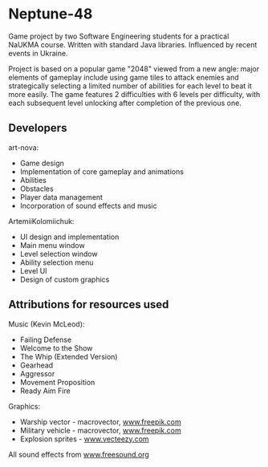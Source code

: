 # Neptune-48
Game project by two Software Engineering students for a practical NaUKMA course. Written with standard Java libraries. Influenced by recent events in Ukraine.

Project is based on a popular game "2048" viewed from a new angle: major elements of gameplay include using game tiles to attack enemies
and strategically selecting a limited number of abilities for each level to beat it more easily. The game features 2 difficulties with 6 levels per difficulty,
with each subsequent level unlocking after completion of the previous one.
## Developers
art-nova:
- Game design
- Implementation of core gameplay and animations
- Abilities
- Obstacles
- Player data management
- Incorporation of sound effects and music

ArtemiiKolomiichuk:
- UI design and implementation
- Main menu window
- Level selection window
- Ability selection menu
- Level UI
- Design of custom graphics
## Attributions for resources used
Music (Kevin McLeod):
- Failing Defense
- Welcome to the Show
- The Whip (Extended Version)
- Gearhead
- Aggressor
- Movement Proposition
- Ready Aim Fire

Graphics:
- Warship vector - macrovector, www.freepik.com
- Military vehicle - macrovector, www.freepik.com
- Explosion sprites - www.vecteezy.com

All sound effects from www.freesound.org
